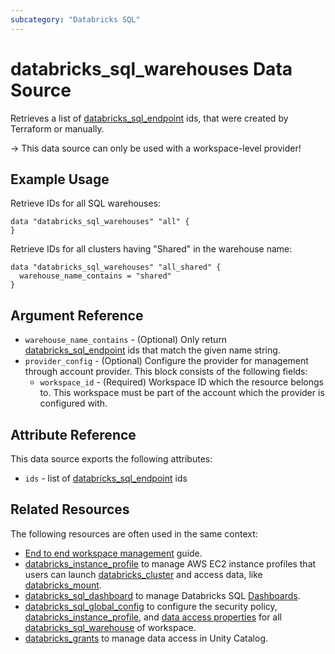 ```yaml
---
subcategory: "Databricks SQL"
---
```

# databricks_sql_warehouses Data Source

Retrieves a list of [databricks_sql_endpoint](../resources/sql_endpoint.md) ids, that were created by Terraform or manually.

-> This data source can only be used with a workspace-level provider!

## Example Usage

Retrieve IDs for all SQL warehouses:

```hcl
data "databricks_sql_warehouses" "all" {
}
```

Retrieve IDs for all clusters having "Shared" in the warehouse name:

```hcl
data "databricks_sql_warehouses" "all_shared" {
  warehouse_name_contains = "shared"
}
```

## Argument Reference

* `warehouse_name_contains` - (Optional) Only return [databricks_sql_endpoint](../resources/sql_endpoint.md) ids that match the given name string.
* `provider_config` - (Optional) Configure the provider for management through account provider. This block consists of the following fields:
  * `workspace_id` - (Required) Workspace ID which the resource belongs to. This workspace must be part of the account which the provider is configured with.

## Attribute Reference

This data source exports the following attributes:

* `ids` - list of [databricks_sql_endpoint](../resources/sql_endpoint.md) ids

## Related Resources

The following resources are often used in the same context:

* [End to end workspace management](../guides/workspace-management.md) guide.
* [databricks_instance_profile](../resources/instance_profile.md) to manage AWS EC2 instance profiles that users can launch [databricks_cluster](cluster.md) and access data, like [databricks_mount](../resources/mount.md).
* [databricks_sql_dashboard](../resources/sql_dashboard.md) to manage Databricks SQL [Dashboards](https://docs.databricks.com/sql/user/dashboards/index.html).
* [databricks_sql_global_config](../resources/sql_global_config.md) to configure the security policy, [databricks_instance_profile](../resources/instance_profile.md), and [data access properties](https://docs.databricks.com/sql/admin/data-access-configuration.html) for all [databricks_sql_warehouse](sql_warehouse.md) of workspace.
* [databricks_grants](../resources/grants.md) to manage data access in Unity Catalog.
